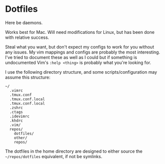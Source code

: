 # Dotfiles

Here be daemons.

Works best for Mac. Will need modifications for Linux, but has been done with relative success.

Steal what you want, but don't expect my configs to work for you without any issues.
My vim mappings and configs are probably the most interesting.
I've tried to document these as well as I could but if something is undocumented Vim's `:help <thing>` is probably what you're looking for.

I use the following directory structure, and some scripts/configuration may assume this structure:

```
~/
  .vimrc
  .tmux.conf
  .tmux.conf.local
  .tmux.conf.local
  .zshrc
  .ctags
  .idevimrc
  .khdrc
  .vim/
  repos/
    dotfiles/
    other/
    repos/
```

The dotfiles in the home directory are designed to either source the `~/repos/dotfiles` equivalent, if not be symlinks.
